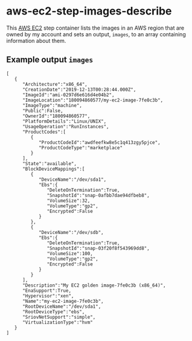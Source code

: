 # aws-ec2-step-images-describe

This [AWS EC2](https://aws.amazon.com/ec2/) step container lists the images
in an AWS region that are owned by my account and sets an output, `images`, to an 
array containing information about them. 

## Example output `images`

```
[
   {
      "Architecture":"x86_64",
      "CreationDate":"2019-12-13T00:28:44.000Z",
      "ImageId":"ami-0297d6e616d4e04b2",
      "ImageLocation":"180094860577/my-ec2-image-7fe0c3b",
      "ImageType":"machine",
      "Public":False,
      "OwnerId":"180094860577",
      "PlatformDetails":"Linux/UNIX",
      "UsageOperation":"RunInstances",
      "ProductCodes":[
         {
            "ProductCodeId":"awdfeefkw8e5c1q413zgy5pjce",
            "ProductCodeType":"marketplace"
         }
      ],
      "State":"available",
      "BlockDeviceMappings":[
         {
            "DeviceName":"/dev/sda1",
            "Ebs":{
               "DeleteOnTermination":True,
               "SnapshotId":"snap-0afbb7dae94dfbeb8",
               "VolumeSize":32,
               "VolumeType":"gp2",
               "Encrypted":False
            }
         },
         {
            "DeviceName":"/dev/sdb",
            "Ebs":{
               "DeleteOnTermination":True,
               "SnapshotId":"snap-03f20f8f543969dd8",
               "VolumeSize":100,
               "VolumeType":"gp2",
               "Encrypted":False
            }
         }
      ],
      "Description":"My EC2 golden image-7fe0c3b (x86_64)",
      "EnaSupport":True,
      "Hypervisor":"xen",
      "Name":"my-ec2-image-7fe0c3b",
      "RootDeviceName":"/dev/sda1",
      "RootDeviceType":"ebs",
      "SriovNetSupport":"simple",
      "VirtualizationType":"hvm"
   }
]
```